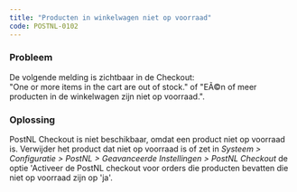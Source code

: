 ```yaml
---
title: "Producten in winkelwagen niet op voorraad"
code: POSTNL-0102
---
```


<div class="columnLayout single" data-layout="single">
<div class="cell normal" data-type="normal">
<div class="innerCell">
<p><h3>Probleem</h3></p><p>De volgende melding is zichtbaar in de Checkout:<br>"One or more items in the cart are out of stock." of "EÃ©n of meer producten in de winkelwagen zijn niet op voorraad.".<br><h3>Oplossing</h3></p><p>PostNL Checkout is niet beschikbaar, omdat een product niet op voorraad is. Verwijder het product dat niet op voorraad is of zet in <em>Systeem &gt; Configuratie &gt; PostNL &gt; Geavanceerde Instellingen &gt; PostNL Checkout</em> de optie 'Activeer de PostNL checkout voor orders die producten bevatten die niet op voorraad zijn op 'ja'.</p></div>
</div>
</div>